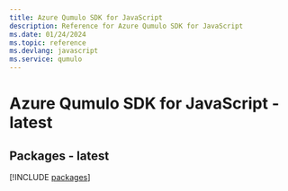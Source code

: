 ```yaml
---
title: Azure Qumulo SDK for JavaScript
description: Reference for Azure Qumulo SDK for JavaScript
ms.date: 01/24/2024
ms.topic: reference
ms.devlang: javascript
ms.service: qumulo
---
```

# Azure Qumulo SDK for JavaScript - latest
## Packages - latest
[!INCLUDE [packages](qumulo-index.md)]